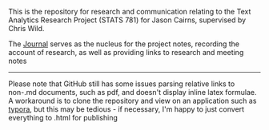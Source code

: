 This is the repository for research and communication relating to the Text Analytics Research Project (STATS 781) for Jason Cairns, supervised by Chris Wild.

The [Journal](./notes/journal.md) serves as the nucleus for the project notes, recording the account of research, as well as providing links to research and meeting notes







---

Please note that GitHub still has some issues parsing relative links to non-.md documents, such as pdf, and doesn't display inline latex formulae. A workaround is to clone the repository and view on an application such as [typora](https://typora.io/), but this may be tedious - if  necessary, I'm happy to just convert everything to .html for publishing